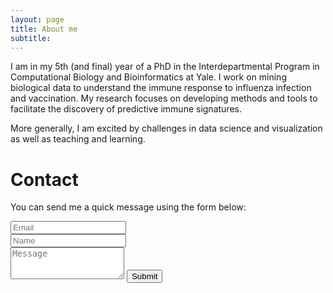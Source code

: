 ```yaml
---
layout: page
title: About me
subtitle:
---
```


I am in my 5th (and final) year of a PhD in the Interdepartmental Program in Computational Biology and Bioinformatics at Yale. I work on mining biological data to understand the immune response to influenza infection and vaccination. My research focuses on developing methods and tools to facilitate the discovery of predictive immune signatures.

More generally, I am excited by challenges in data science and visualization as well as teaching and learning.


# Contact

<!-- <div class="alert alert-danger" role="alert"> -->
<!-- I will be away until ?? with limited email access. -->
<!-- </div> -->

<form action="https://formspree.io/avey.stefan@gmail.com" method="POST" class="form" id="contact-form">
  <p>You can send me a quick message using the form below:</p>
  <div class="row">
    <div class="col-xs-6">
      <input type="email" name="_replyto" class="form-control input-lg" placeholder="Email" title="Email">
    </div>
    <div class="col-xs-6">
      <input type="text" name="name" class="form-control input-lg" placeholder="Name" title="Name">
    </div>
  </div>
  <input type="hidden" name="_subject" value="New submission from stefanavey.me">
  <textarea type="text" name="content" class="form-control input-lg" placeholder="Message" title="Message" required="required" rows="3"></textarea>
  <input type="text" name="_gotcha" style="display:none">
  <input type="hidden" name="_next" value="./aboutme?message=Your message was sent successfully, thanks!" />
  <button type="submit" class="btn btn-lg btn-primary">Submit</button>
</form>
